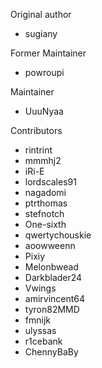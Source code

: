 Original author
- sugiany

Former Maintainer
- powroupi

Maintainer
- UuuNyaa

Contributors
- rintrint
- mmmhj2
- iRi-E
- lordscales91
- nagadomi
- ptrthomas
- stefnotch
- One-sixth
- qwertychouskie
- aoowweenn
- Pixiy
- Melonbwead
- Darkblader24
- Vwings
- amirvincent64
- tyron82MMD
- fmnijk
- ulyssas
- r1cebank
- ChennyBaBy
